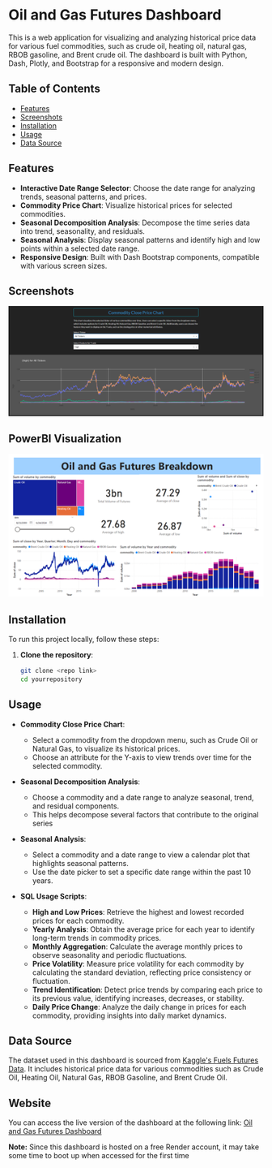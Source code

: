# Oil and Gas Futures Dashboard

This is a web application for visualizing and analyzing historical price data for various fuel commodities, such as crude oil, heating oil, natural gas, RBOB gasoline, and Brent crude oil. The dashboard is built with Python, Dash, Plotly, and Bootstrap for a responsive and modern design.

## Table of Contents
- [Features](#features)
- [Screenshots](#screenshots)
- [Installation](#installation)
- [Usage](#usage)
- [Data Source](#data-source)

## Features
- **Interactive Date Range Selector**: Choose the date range for analyzing trends, seasonal patterns, and prices.
- **Commodity Price Chart**: Visualize historical prices for selected commodities.
- **Seasonal Decomposition Analysis**: Decompose the time series data into trend, seasonality, and residuals.
- **Seasonal Analysis**: Display seasonal patterns and identify high and low points within a selected date range.
- **Responsive Design**: Built with Dash Bootstrap components, compatible with various screen sizes.

## Screenshots
![Screenshot 1](https://github.com/felix101930/Oil_and_gas/blob/dash_app_render/Screenshot1.png)

## PowerBI Visualization
![image](https://github.com/felix101930/Oil_and_gas/blob/main/PowerBI%20Visualization.png)


## Installation
To run this project locally, follow these steps:

1. **Clone the repository**:
   ```bash
   git clone <repo link>
   cd yourrepository
## Usage

- **Commodity Close Price Chart**:
  - Select a commodity from the dropdown menu, such as Crude Oil or Natural Gas, to visualize its historical prices.
  - Choose an attribute for the Y-axis to view trends over time for the selected commodity.

- **Seasonal Decomposition Analysis**:
  - Choose a commodity and a date range to analyze seasonal, trend, and residual components.
  - This helps decompose several factors that contribute to the original series

- **Seasonal Analysis**:
  - Select a commodity and a date range to view a calendar plot that highlights seasonal patterns.
  - Use the date picker to set a specific date range within the past 10 years.
 
 - **SQL Usage Scripts**:
    - **High and Low Prices**: Retrieve the highest and lowest recorded prices for each commodity.
    - **Yearly Analysis**: Obtain the average price for each year to identify long-term trends in commodity prices.
    - **Monthly Aggregation**: Calculate the average monthly prices to observe seasonality and periodic fluctuations.
    - **Price Volatility**: Measure price volatility for each commodity by calculating the standard deviation, reflecting price consistency or fluctuation.
    - **Trend Identification**: Detect price trends by comparing each price to its previous value, identifying increases, decreases, or stability.
    - **Daily Price Change**: Analyze the daily change in prices for each commodity, providing insights into daily market dynamics.

## Data Source

The dataset used in this dashboard is sourced from [Kaggle's Fuels Futures Data](https://www.kaggle.com/datasets/guillemservera/fuels-futures-data). It includes historical price data for various commodities such as Crude Oil, Heating Oil, Natural Gas, RBOB Gasoline, and Brent Crude Oil.

## Website

You can access the live version of the dashboard at the following link: [Oil and Gas Futures Dashboard](https://oil-and-gas.onrender.com/)

**Note:** Since this dashboard is hosted on a free Render account, it may take some time to boot up when accessed for the first time



